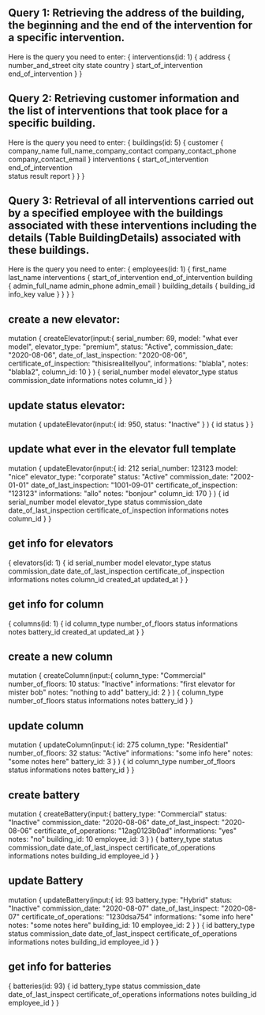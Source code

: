 ## Query 1: Retrieving the address of the building, the beginning and the end of the intervention for a specific intervention.
Here is the query you need to enter:
{
  interventions(id: 1) {
    address {
      number_and_street
      city
      state
      country
    }
    start_of_intervention
    end_of_intervention
  }
}


## Query 2: Retrieving customer information and the list of interventions that took place for a specific building.
Here is the query you need to enter:
{
  buildings(id: 5) {
    customer {
      company_name
      full_name_company_contact
      company_contact_phone
      company_contact_email
    }
    interventions {
      start_of_intervention
      end_of_intervention  
      status
      result
      report
    }
  }
}


## Query 3: Retrieval of all interventions carried out by a specified employee with the buildings associated with these interventions including the details (Table BuildingDetails) associated with these buildings.
Here is the query you need to enter:
{
  employees(id: 1) {
    first_name
    last_name
    interventions {
      start_of_intervention
      end_of_intervention
      building {
        admin_full_name
        admin_phone
        admin_email
      }
      building_details {
        building_id
        info_key
        value
      }
    }
  }
}


## create a new elevator:
mutation {
  createElevator(input:{
    serial_number: 69, 
    model: "what ever model", 
    elevator_type: "premium", 
    status: "Active", 
    commission_date: "2020-08-06",
    date_of_last_inspection: "2020-08-06",
    certificate_of_inspection: "thisisrealitellyou", 
    informations: "blabla", 
    notes: "blabla2", 
    column_id: 10
  	} ) {
      serial_number
      model
      elevator_type
      status
      commission_date
      informations
      notes
      column_id
  }
}

## update status elevator:
mutation {
  updateElevator(input:{
    id: 950,
    status: "Inactive"
  	} ) {
      id
    	status
  }
}

## update what ever in the elevator full template
mutation {
  updateElevator(input:{
    id: 212
		serial_number: 123123
    model: "nice"
    elevator_type: "corporate"
    status: "Active"
    commission_date: "2002-01-01"
    date_of_last_inspection: "1001-09-01"
    certificate_of_inspection: "123123"
    informations: "allo"
    notes: "bonjour"
    column_id: 170
  	} ) {
    id
    serial_number
    model
    elevator_type
    status
    commission_date
    date_of_last_inspection
    certificate_of_inspection
    informations
    notes
    column_id
  }
}


## get info for elevators 
{
  elevators(id: 1) {
    id
    serial_number
    model
    elevator_type
    status
    commission_date
    date_of_last_inspection
    certificate_of_inspection
    informations
    notes
    column_id
    created_at
    updated_at
  }
}



## get info for column 
{
  columns(id: 1) {
    id
  	column_type
    number_of_floors
    status
    informations
    notes
    battery_id
    created_at
    updated_at
  }
}

## create a new column
mutation {
  createColumn(input:{
    column_type: "Commercial"
    number_of_floors: 10
    status: "Inactive"
    informations: "first elevator for mister bob"
    notes: "nothing to add"
    battery_id: 2
  	} ) {
    column_type
    number_of_floors
    status
    informations
    notes
    battery_id
  }
}

## update column
mutation {
  updateColumn(input:{
    id: 275
    column_type: "Residential"
    number_of_floors: 32
    status: "Active"
    informations: "some info here"
    notes: "some notes here"
    battery_id: 3
  	} ) {
    id
    column_type
    number_of_floors
    status
    informations
    notes
    battery_id
  }
}

## create battery
mutation {
  createBattery(input:{
    battery_type: "Commercial"
    status: "Inactive"
    commission_date: "2020-08-06"
    date_of_last_inspect: "2020-08-06"
    certificate_of_operations: "12ag0123b0ad"
    informations: "yes"
    notes: "no"
    building_id: 10
    employee_id: 3
  	} ) {
    battery_type
    status
    commission_date
    date_of_last_inspect
    certificate_of_operations
    informations
    notes
    building_id
    employee_id
  }
}

## update Battery
mutation {
  updateBattery(input:{
    id: 93
    battery_type: "Hybrid"
  	status: "Inactive"
    commission_date: "2020-08-07"
    date_of_last_inspect: "2020-08-07"
    certificate_of_operations: "1230dsa754"
    informations: "some info here"
    notes: "some notes here"
    building_id: 10
    employee_id: 2
  	} ) {
    id
    battery_type
    status
    commission_date
    date_of_last_inspect
    certificate_of_operations
    informations
    notes
    building_id
    employee_id
  }
}

## get info for batteries
{
  batteries(id: 93) {
    id
  	battery_type
    status
    commission_date
    date_of_last_inspect
    certificate_of_operations
    informations
    notes
    building_id
    employee_id
  }
}